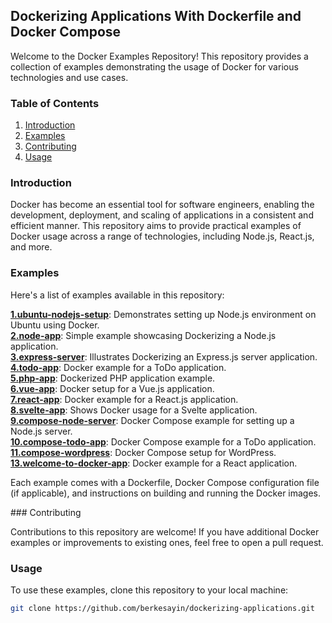 ## Dockerizing Applications With Dockerfile and Docker Compose

Welcome to the Docker Examples Repository! This repository provides a collection of examples demonstrating the usage of Docker for various technologies and use cases.

### Table of Contents

1. [Introduction](#introduction)
2. [Examples](#examples)
3. [Contributing](#contributing)
4. [Usage](#usage)

### Introduction

Docker has become an essential tool for software engineers, enabling the development, deployment, and scaling of applications in a consistent and efficient manner. This repository aims to provide practical examples of Docker usage across a range of technologies, including Node.js, React.js, and more.

### Examples

Here's a list of examples available in this repository:

[**1.ubuntu-nodejs-setup**](1.ubuntu-nodejs-setup/): Demonstrates setting up Node.js environment on Ubuntu using Docker. <br />
[**2.node-app**](2.node-app/): Simple example showcasing Dockerizing a Node.js application. <br />
[**3.express-server**](3.express-server/): Illustrates Dockerizing an Express.js server application. <br />
[**4.todo-app**](4.todo-app/): Docker example for a ToDo application. <br />
[**5.php-app**](5.php-app/): Dockerized PHP application example. <br />
[**6.vue-app**](6.vue-app/): Docker setup for a Vue.js application. <br />
[**7.react-app**](7.react-app/): Docker example for a React.js application. <br />
[**8.svelte-app**](8.svelte-app/): Shows Docker usage for a Svelte application. <br />
[**9.compose-node-server**](9.compose-node-server/): Docker Compose example for setting up a Node.js server. <br />
[**10.compose-todo-app**](10.compose-todo-app/): Docker Compose example for a ToDo application. <br />
[**11.compose-wordpress**](11.compose-wordpress/): Docker Compose setup for WordPress. <br />
[**13.welcome-to-docker-app**](13.welcome-to-docker-app/): Docker example for a React application. <br />

Each example comes with a Dockerfile, Docker Compose configuration file (if applicable), and instructions on building and running the Docker images.

### Contributing

Contributions to this repository are welcome! If you have additional Docker examples or improvements to existing ones, feel free to open a pull request.

### Usage

To use these examples, clone this repository to your local machine:

```bash
git clone https://github.com/berkesayin/dockerizing-applications.git
```
